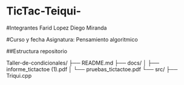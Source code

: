 # TicTac-Teiqui-

#Integrantes
Farid Lopez
Diego Miranda

#Curso y fecha
Asignatura: Pensamiento algoritmico

##Estructura repositorio

Taller-de-condicionales/
├── README.md
├── docs/
│ ├── informe_tictactoe (1).pdf
│ └── pruebas_tictactoe.pdf
└── src/
├── Triqui.cpp
